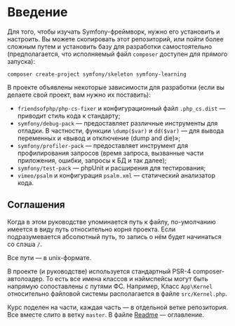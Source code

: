 Введение
========

Для того, чтобы изучать Symfony-фреймворк, нужно его установить и настроить. Вы можете скопировать этот репозиторий, или пойти более сложным путем и установить базу для разработки самостоятельно (предполагается, что исполняемый файл `composer` доступен для прямого запуска):

```shell
composer create-project symfony/skeleton symfony-learning
```

В проекте объявлены некоторые зависимости для разработки (если вы делаете свой проект, вам нужно их поставить):

- `friendsofphp/php-cs-fixer` и конфигурационный файл `.php_cs.dist` — приводит стиль кода к стандарту;
- `symfony/debug-pack` — предоставляет различные инструменты для отладки. В частности, функции `\dump($var)` и `dd($var)` — для вывода переменных и «вывод и отключение (dump and die)»;
- `symfony/profiler-pack` — предоставляет инструмент для профилирования запросов (время запроса, вызванные части приложения, ошибки, запросы к БД и так далее);
- `symfony/test-pack` — phpUnit и расширения для тестирования;
- `vimeo/psalm` и конфигурация `psalm.xml` — статический анализатор кода.

Соглашения
----------

Когда в этом руководстве упоминается путь к файлу, по-умолчанию имеется в виду путь относительно корня проекта. Если подразумевается абсолютный путь, то запись о нём будет начинаться со слэша `/`.

Все пути — в unix-формате.

В проекте (и руководстве) используется стандартный PSR-4 composer-автолоадер. То есть все имена классов и нэймспейсы могут быть напрямую сопоставлены с путями ФС. Например, Класс `App\Kernel` относительно файловой системы располагается в файле `src/Kernel.php`.

Курс поделен на части, каждая часть — в отдельной ветке репозитория. Все вместе слито в ветку `master`. В файле [Readme](README.md) — оглавление.
